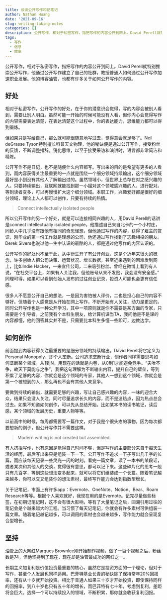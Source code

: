```yaml
---
title: 谈谈公开写作和记笔记
author: Nathan Huang
date: '2021-09-16'
slug: writing-taking-notes
categories: []
description: 公开写作，相对于私密写作，指把写作的内容公开到网上。David Perell就特别推崇公开写作，他通过公开写作建立了自己的社群，教授普通人如何通过公开写作加速职业发展。他的博客油管，也都有许多关于如何公开写作的内容。
tags:
  - 写作
  - 信息
  - 效率
---
```



公开写作，相对于私密写作，指把写作的内容公开到网上。David Perell就特别推崇公开写作，他通过公开写作建立了自己的社群，教授普通人如何通过公开写作加速职业发展。他的博客油管，也都有许多关于如何公开写作的内容。

## **好处**

相对于私密写作，公开写作的好处，在于你的潜意识会觉得，写的内容会被别人看到，需要让别人明白。虽然可能一开始的时候可能没有人看，但你内心会觉得写作的内容需要表达清楚，在表达清楚这个过程中，你的表达能力，思维能力都可以得到锻炼。

但如果只是写给自己，那么就可能很随意地写过去，觉得意会就足够了。Neil deGrasse Tyson特别擅长科普天文物理，他的秘诀便是通过公开写作，接受粉丝的反馈，不断调整措辞，锐化思维，以至于接受采访和演讲时，语言都非常简洁和精炼。

公开写作不是日记，也不是随便什么内容都写。写出来的目的是希望有更多的人看到，而内容获得关注最重要的一点就是围绕一个细分领域持续输出，这个细分领域最好是小到没有其他人了解输出过的。虽然领域小，但世界上总存在对之感兴趣的人。只要持续输出，互联网就能找到那一小撮对这个领域感兴趣的人，进行配对。等到读者变多，可以再慢慢扩大这个细分领域。本职工作，兴趣爱好都是很好的细分领域，理论上人人都可以创作，只要有持续的热情。

> Connect intellectually isolated people

所以公开写作的另一个好处，就是可以连接相同兴趣的人，用David Perell的话讲是connect intellectually isolated people，他描述自己来自北卡的一个小村庄，同龄人中几乎没有跟他有相同的奇思怪想，但他通过写作的内容，获得了雇主的赏识，刚毕业的第一份工作就是理想的公司，他还通过写作找到了志趣相投的朋友。Derek Sivers也说过他一生中认识的最酷的人，都是通过他写作的内容认识的。

公开写作的好处也不至于此，从中衍生开了有公开创业，这是个近年来很火的概念，许多创始人把公司决策、运营状况、增长数据，甚至近来遇到的困难发到网上，比如Indie Hacker，一来宣传公司，二来吸引粉丝。曾经在微博上看到有人说，“在社交平台上，如果有人关注我，但他账号从来不发贴，我会没有安全感。” 同理可得，如果可以看到创始人发布的过往创业记录，投资人可能也会更有信任感。

很多人不愿意公开自己的想法，一是因为害怕被人评价，二也是担心自己的内容不够好。但随着个人感觉是从开始在网上写作，不断开始有人关注，动力是更足的。同时公开写作也是一种公开学习，其中一项原则就是你不需要是某方面的专家，只需要是个引导者。之前我有个本科生朋友，给计算机课当TA，我问他是不是课的内容都懂，他的回答其实并不是，只需要比本科生多懂一些即可，边教边学。

## **如何创作**

前面提到内容获得关注最重要的是细分领域的持续输出。David Perell将它定义为Personal Monopoly，即个人垄断。公司追求垄断行业，创作者同样需要思考如何垄断某个领域。从1到N，用现在的话就是内卷，从0到1才能避免竞争。“夫唯不争，故天下莫能与之争”，我把这句理解为不断输出内容，提升自己的壁垒，等到积累了足够的内容，你就会是这个领域的专家，其他人一想到这个领域，你就会是第一个被想到的人，那么再也不会有其他人来竞争。

要做到持续的输出，就需要足够的兴趣，写让自己感兴趣的内容，一味的迎合大众，结果只会没人关注，同时尽量追求长久的内容，而不是追热点，因为热点总会过去。如果不知道如何创作，可以先从总结开始。比如某本书的读书笔记，读后感，某个领域的发展历史，重要人物等等。

以前高中的时候，每周都需要写一篇作文，对于我是个很头疼的事物，因为每次都要想新的例子，但公开写作并不需要这样。

> Modern writing is not created but assembled.

有人抗拒写作，也有原因是觉得自己时间不够，但是写作的主要部分来自于每天生活的经历，最后写出来只是组装一下一下。公开写作不追求一下子写出几千字的长篇，而应该每天记录一些灵光一闪的时刻。看完一篇文章，读了一本书的某段话，或者某次和其他人的交谈，觉得很有意思，都可以记下来。这些碎片化的思考一般只有几百字，等到这些想法变多起来，就可以将它们组装成一个长篇。随着笔记越来越多，你可以交叉组装你的想法素材，最终写作能力会达到指数型增长。

关于记笔记，市面上有许多app：Evernote、OneNote、Notion、Bear、Roam Research等等。根据个人喜欢就好，我现在用的是Evernote。记完尽量做些标签，在初期记笔记时，这不会有很大影响，等有了大量笔记之后，回溯引用过往的笔记会是个越来越大的工程。当习惯了每天记笔记，你就会有许多素材可供组装一篇文章。随着笔记越记越多，可以调用的素材也会越来越多，写作能力就会呈现复合型增长。

## **坚持**

油管上的大网红Marques Brownlee刚开始制作视频，做了一百个视频之后，粉丝数是74，但他坚持到了现在，现在却是油管最成功的网红之一。

长期主义加复利是价值投资最重要的核心，虽然它是投资方面的一个理论，但对于写作，甚至个人发展也同样适用。巴菲特基业长青的秘诀除了保持常年20%回报率，还有从十岁就开始投资。相比于普通人如果三十岁才开始投资，即使保持同样的回报率，到八十岁也只有五十年的增长，而巴菲特有七十年，考虑到复利，差距将会巨大。选择一个可以持续投入的领域，不断积累，那你就会收获复利回报。